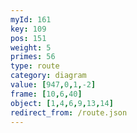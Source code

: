 ```yaml
---
myId: 161
key: 109
pos: 151
weight: 5
primes: 56
type: route
category: diagram
value: [947,0,1,-2]
frame: [10,6,40]
object: [1,4,6,9,13,14]
redirect_from: /route.json
---
```

